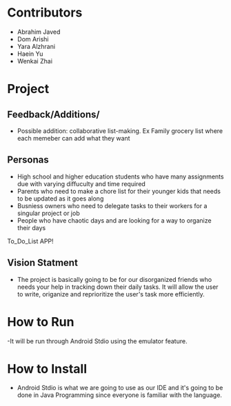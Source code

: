 # Contributors
- Abrahim Javed
- Dom Arishi
- Yara Alzhrani
- Haein Yu
- Wenkai Zhai

# Project 
## Feedback/Additions/
- Possible addition: collaborative list-making. Ex Family grocery list where each memeber can add what they want
## Personas
- High school and higher education students who have many assignments due with varying diffuculty and time required
- Parents who need to make a chore list for their younger kids that needs to be updated as it goes along
- Busniess owners who need to delegate tasks to their workers for a singular project or job
- People who have chaotic days and are looking for a way to organize their days

To_Do_List APP!
## Vision Statment
- The project is basically going to be for our disorganized friends who needs your help in tracking down their daily tasks. It will allow the user to write, origanize and reprioritize the user's task more efficiently.

# How to Run

-It will be run through Android Stdio using the emulator feature.

# How to Install

- Android Stdio is what we are going to use as our IDE and it's going to be done in Java Programming since everyone is familiar with the language.



